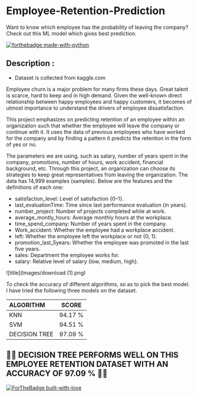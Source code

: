 # Employee-Retention-Prediction
Want to know which employee has the probability of leaving the company? Check out this ML model which gives best prediction.

[![forthebadge made-with-python](http://ForTheBadge.com/images/badges/made-with-python.svg)](https://www.python.org/)

## Description : 
- Dataset is collected from kaggle.com

Employee churn is a major problem for many firms these days. Great talent is scarce, hard to keep and in high demand. Given the well-known direct relationship between happy employees and happy customers, it becomes of utmost importance to understand the drivers of employee dissatisfaction.

This project emphasizes on predicting retention of an employee within an organization such that whether the employee will leave the company or continue with it. It uses the data of previous employees who have worked for the company and by finding a pattern it predicts the retention in the form of yes or no.

The parameters we are using, such as salary, number of years spent in the company, promotions, number of hours, work accident, financial background, etc. Through this project, an organization can choose its strategies to keep great representatives from leaving the organization. The data has 14,999 examples (samples). Below are the features and the definitions of each one:

- satisfaction_level: Level of satisfaction {0–1}.
- last_evaluationTime: Time since last performance evaluation (in years).
- number_project: Number of projects completed while at work.
- average_montly_hours: Average monthly hours at the workplace.
- time_spend_company: Number of years spent in the company.
- Work_accident: Whether the employee had a workplace accident.
- left: Whether the employee left the workplace or not {0, 1}.
- promotion_last_5years: Whether the employee was promoted in the last five years.
- sales: Department the employee works for.
- salary: Relative level of salary {low, medium, high}.

![title](Images/download (1).png)


To check the accuracy of different algorithms, so as to pick the best model. I have tried the following three models on the dataset.

| ALGORITHM      | SCORE 
| :---        |    :----:   
| KNN     |      94.17 %
| SVM |          94.51 %
| DECISION TREE |97.09 %

## 🌲🌳 **DECISION TREE** PERFORMS WELL ON THIS EMPLOYEE RETENTION DATASET WITH AN ACCURACY OF 97.09 % 🌲🌳

[![ForTheBadge built-with-love](http://ForTheBadge.com/images/badges/built-with-love.svg)](https://GitHub.com/hbuddana/)




